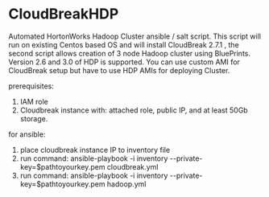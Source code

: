 # CloudBreakHDP
Automated HortonWorks Hadoop Cluster ansible / salt script. This script will run on existing Centos based OS and will install 
CloudBreak 2.7.1 , the second script allows creation of 3 node Hadoop cluster using BluePrints. 
Version 2.6 and 3.0 of HDP is supported.
You can use custom AMI for CloudBreak setup but have to use HDP AMIs for deploying Cluster.

prerequisites:
1. IAM role
2. Cloudbreak instance with: attached role, public IP, and at least 50Gb storage.

for ansible:
1. place cloudbreak instance IP to inventory file
2. run command: ansible-playbook -i inventory --private-key=$pathtoyourkey.pem cloudbreak.yml
3. run command: ansible-playbook -i inventory --private-key=$pathtoyourkey.pem hadoop.yml
